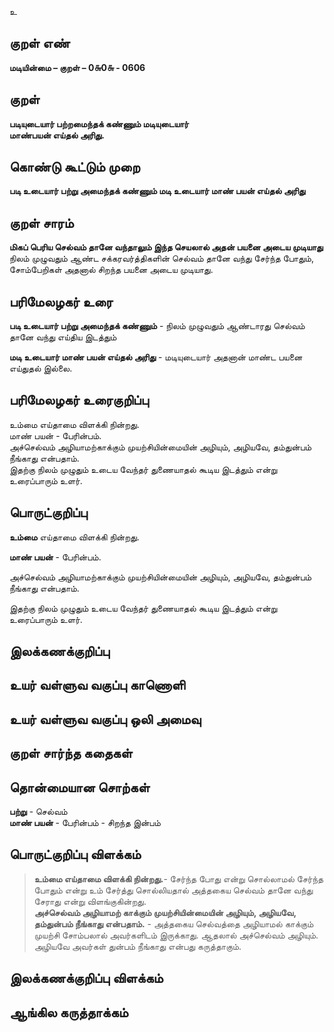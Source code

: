 உ

## குறள் எண் 

**மடியின்மை – குறள் – 0௬0௬ - 0606**  

## குறள் 

**படியுடையார் பற்றமைந்தக் கண்ணும் மடியுடையார்  
மாண்பயன் எய்தல் அரிது.**  

## கொண்டு கூட்டும் முறை

**படி உடையார் பற்று அமைந்தக் கண்ணும் மடி உடையார் மாண் பயன் எய்தல் அரிது**

## குறள் சாரம் 

**மிகப் பெரிய செல்வம் தானே வந்தாலும் இந்த செயலால் அதன் பயனை அடைய முடியாது**  
நிலம் முழுவதும் ஆண்ட சக்கரவர்த்திகளின் செல்வம் தானே வந்து சேர்ந்த போதும்,  
சோம்பேறிகள் அதனால் சிறந்த பயனை அடைய முடியாது.  

## பரிமேலழகர் உரை

**படி உடையார் பற்று அமைந்தக் கண்ணும்** - நிலம் முழுவதும் ஆண்டாரது செல்வம் தானே வந்து எய்திய இடத்தும்  

**மடி உடையார் மாண் பயன் எய்தல் அரிது** - மடியுடையார் அதனான் மாண்ட பயனை எய்துதல் இல்லை.    

## பரிமேலழகர் உரைகுறிப்பு   

உம்மை எய்தாமை விளக்கி நின்றது.  
மாண் பயன் - பேரின்பம்.  
அச்செல்வம் அழியாமற்காக்கும் முயற்சியின்மையின் அழியும், அழியவே, தம்துன்பம் நீங்காது என்பதாம்.  
இதற்கு நிலம் முழுதும் உடைய வேந்தர் துணையாதல் கூடிய இடத்தும் என்று உரைப்பாரும் உளர்.   

## பொருட்குறிப்பு   

**உம்மை** எய்தாமை விளக்கி நின்றது. 

**மாண் பயன்** - பேரின்பம்.  

அச்செல்வம் அழியாமற்காக்கும் முயற்சியின்மையின் அழியும், அழியவே, தம்துன்பம் நீங்காது என்பதாம்.  

இதற்கு நிலம் முழுதும் உடைய வேந்தர் துணையாதல் கூடிய இடத்தும் என்று உரைப்பாரும் உளர்.   


## இலக்கணக்குறிப்பு  


## உயர் வள்ளுவ வகுப்பு காணொளி


## உயர் வள்ளுவ வகுப்பு ஒலி அமைவு 

 
## குறள் சார்ந்த கதைகள் 


## தொன்மையான சொற்கள்

**பற்று** - செல்வம்   
**மாண் பயன்** - பேரின்பம் - சிறந்த இன்பம்    

## பொருட்குறிப்பு விளக்கம்

>**உம்மை எய்தாமை விளக்கி நின்றது.**- சேர்ந்த போது என்று சொல்லாமல் சேர்ந்த போதும் என்று உம் சேர்த்து சொல்லியதால் அத்தகைய செல்வம் தானே வந்து சேராது என்று விளங்குகின்றது.   
>**அச்செல்வம் அழியாமற் காக்கும் முயற்சியின்மையின் அழியும், அழியவே, தம்துன்பம் நீங்காது என்பதாம்.** - அத்தகைய செல்வத்தை அழியாமல் காக்கும் முயற்சி சோம்பலால் அவர்களிடம் இருக்காது. ஆதலால் அச்செல்வம் அழியும். அழியவே அவர்கள் துன்பம் நீங்காது என்பது கருத்தாகும்.  


## இலக்கணக்குறிப்பு விளக்கம்


## ஆங்கில கருத்தாக்கம் 


